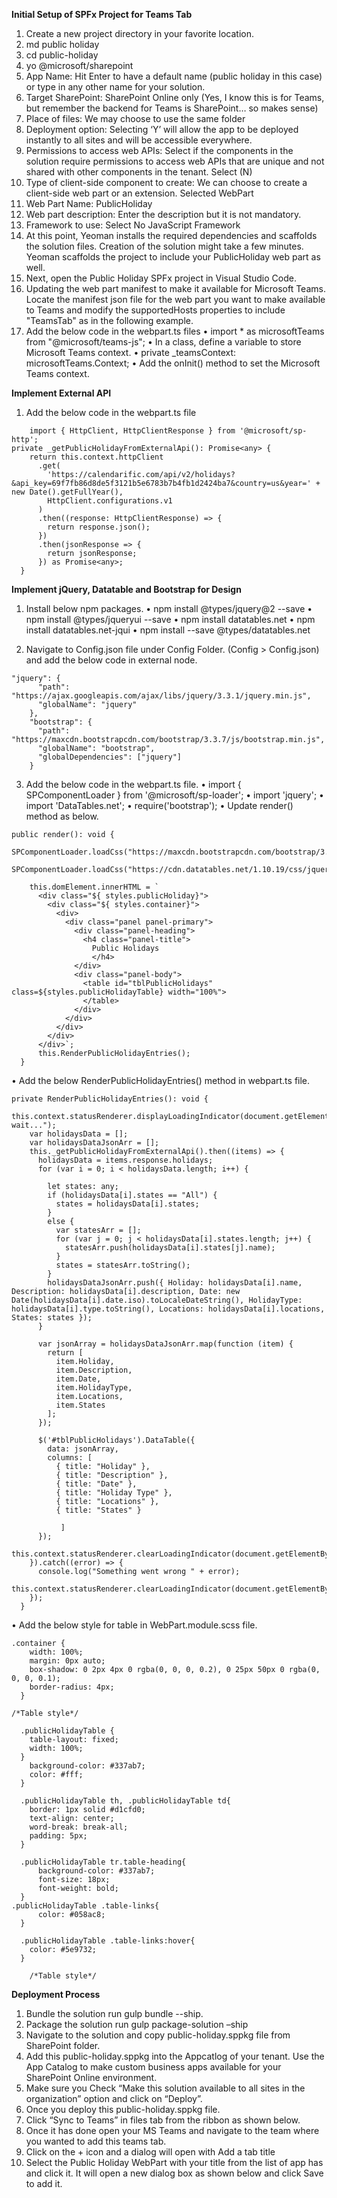 **Initial Setup of SPFx Project for Teams Tab**


1.	Create a new project directory in your favorite location. 
2.	md public holiday
3.	cd public-holiday
4.	yo @microsoft/sharepoint
5.	App Name: Hit Enter to have a default name (public holiday in this case) or type in any other name for your solution.
6.	Target SharePoint: SharePoint Online only (Yes, I know this is for Teams, but remember the backend for Teams is SharePoint… so makes sense)
7.	Place of files: We may choose to use the same folder
8.	Deployment option: Selecting ‘Y’ will allow the app to be deployed instantly to all sites and will be accessible everywhere.
9.	Permissions to access web APIs: Select if the components in the solution require permissions to access web APIs that are unique and not shared with other components in the tenant. Select (N)
10.	Type of client-side component to create: We can choose to create a client-side web part or an extension. Selected WebPart
11.	Web Part Name: PublicHoliday
12.	Web part description: Enter the description but it is not mandatory.
13.	Framework to use: Select No JavaScript Framework
14.	At this point, Yeoman installs the required dependencies and scaffolds the solution files. Creation of the solution might take a few minutes. Yeoman scaffolds the project to include your PublicHoliday web part as well.
15.	Next, open the Public Holiday SPFx project in Visual Studio Code.
16.	Updating the web part manifest to make it available for Microsoft Teams.
Locate the manifest json file for the web part you want to make available to Teams and modify the supportedHosts properties to include "TeamsTab" as in the following example.
17.	Add the below code in the webpart.ts files
•	import * as microsoftTeams from "@microsoft/teams-js";
•	In a class, define a variable to store Microsoft Teams context.
•	private _teamsContext: microsoftTeams.Context;
•	Add the onInit() method to set the Microsoft Teams context.


**Implement External API**

1.	Add the below code in the webpart.ts file
```
	import { HttpClient, HttpClientResponse } from '@microsoft/sp-http';
private _getPublicHolidayFromExternalApi(): Promise<any> {
    return this.context.httpClient
      .get(
        'https://calendarific.com/api/v2/holidays?&api_key=69f7fb86d8de5f3121b5e6783b7b4fb1d2424ba7&country=us&year=' + new Date().getFullYear(),
        HttpClient.configurations.v1
      )
      .then((response: HttpClientResponse) => {
        return response.json();
      })
      .then(jsonResponse => {
        return jsonResponse;
      }) as Promise<any>;
  }
```
**Implement jQuery, Datatable and Bootstrap for Design**

1.	Install below npm packages.
•	npm install @types/jquery@2 --save
•	npm install @types/jqueryui --save
•	npm install datatables.net
•	npm install datatables.net-jqui
•	npm install --save @types/datatables.net

2.	Navigate to Config.json file under Config Folder. (Config > Config.json) and add the below code in external node.

```
"jquery": {
      "path": "https://ajax.googleapis.com/ajax/libs/jquery/3.3.1/jquery.min.js",
      "globalName": "jquery"
    },
    "bootstrap": {
      "path": "https://maxcdn.bootstrapcdn.com/bootstrap/3.3.7/js/bootstrap.min.js",
      "globalName": "bootstrap",
      "globalDependencies": ["jquery"]
    }
```

3.	Add the below code in the webpart.ts file.
•	import { SPComponentLoader } from '@microsoft/sp-loader';
•	import 'jquery';
•	import 'DataTables.net';
•	require('bootstrap');
•	Update render() method as below.

```
public render(): void {
    SPComponentLoader.loadCss("https://maxcdn.bootstrapcdn.com/bootstrap/3.3.7/css/bootstrap.min.css");
    SPComponentLoader.loadCss("https://cdn.datatables.net/1.10.19/css/jquery.dataTables.min.css");

    this.domElement.innerHTML = `
      <div class="${ styles.publicHoliday}">
        <div class="${ styles.container}">
          <div>
            <div class="panel panel-primary">
              <div class="panel-heading">
                <h4 class="panel-title">
                  Public Holidays
                  </h4>
              </div>
              <div class="panel-body">
                <table id="tblPublicHolidays" class=${styles.publicHolidayTable} width="100%">
                </table>
              </div>
            </div>
          </div>
        </div>
      </div>`;
      this.RenderPublicHolidayEntries();
  }
  ```

•	Add the below RenderPublicHolidayEntries() method in webpart.ts file.
```
private RenderPublicHolidayEntries(): void {
    this.context.statusRenderer.displayLoadingIndicator(document.getElementById("tblPublicHolidays"),"Please wait...");
    var holidaysData = [];
    var holidaysDataJsonArr = [];
    this._getPublicHolidayFromExternalApi().then((items) => {
      holidaysData = items.response.holidays;
      for (var i = 0; i < holidaysData.length; i++) {

        let states: any;
        if (holidaysData[i].states == "All") {
          states = holidaysData[i].states;
        }
        else {
          var statesArr = [];
          for (var j = 0; j < holidaysData[i].states.length; j++) {
            statesArr.push(holidaysData[i].states[j].name);
          }
          states = statesArr.toString();
        }
        holidaysDataJsonArr.push({ Holiday: holidaysData[i].name, Description: holidaysData[i].description, Date: new Date(holidaysData[i].date.iso).toLocaleDateString(), HolidayType: holidaysData[i].type.toString(), Locations: holidaysData[i].locations, States: states });
      }

      var jsonArray = holidaysDataJsonArr.map(function (item) {
        return [
          item.Holiday,
          item.Description,
          item.Date,
          item.HolidayType,
          item.Locations,
          item.States
        ];
      });

      $('#tblPublicHolidays').DataTable({
        data: jsonArray,
        columns: [
          { title: "Holiday" },
          { title: "Description" },
          { title: "Date" },
          { title: "Holiday Type" },
          { title: "Locations" },
          { title: "States" }

           ]
      });
      this.context.statusRenderer.clearLoadingIndicator(document.getElementById("tblPublicHolidays"));
    }).catch((error) => {
      console.log("Something went wrong " + error);
      this.context.statusRenderer.clearLoadingIndicator(document.getElementById("tblPublicHolidays"));
    });
  }
  ```
  

•	Add the below style for table in WebPart.module.scss file.

```
.container {
    width: 100%;
    margin: 0px auto;
    box-shadow: 0 2px 4px 0 rgba(0, 0, 0, 0.2), 0 25px 50px 0 rgba(0, 0, 0, 0.1);
    border-radius: 4px;
  }
```

```
/*Table style*/

  .publicHolidayTable {
    table-layout: fixed;
    width: 100%;
  }
    background-color: #337ab7;
    color: #fff;
  }

  .publicHolidayTable th, .publicHolidayTable td{
    border: 1px solid #d1cfd0;
    text-align: center;
    word-break: break-all;
    padding: 5px;
  }

  .publicHolidayTable tr.table-heading{
      background-color: #337ab7;
      font-size: 18px;
      font-weight: bold;
  }
.publicHolidayTable .table-links{
      color: #058ac8;
  }
  
  .publicHolidayTable .table-links:hover{
    color: #5e9732;
  }
  
    /*Table style*/

```

**Deployment Process**

1.	Bundle the solution run gulp bundle --ship.
2.	Package the solution run gulp package-solution –ship
3.	Navigate to the solution and copy public-holiday.sppkg file from SharePoint folder.
4.	Add this public-holiday.sppkg into the Appcatlog of your tenant.
Use the App Catalog to make custom business apps available for your SharePoint Online environment.
5.	Make sure you Check “Make this solution available to all sites in the organization” option and click on “Deploy”.
6.	Once you deploy this public-holiday.sppkg file.
7.	Click “Sync to Teams” in files tab from the ribbon as shown below.
8.	Once it has done open your MS Teams and navigate to the team where you wanted to add this teams tab.
9.	Click on the + icon and a dialog will open with Add a tab title
10.	Select the Public Holiday WebPart with your title from the list of app has and click it. It will open a new dialog box as shown below and click Save to add it.
